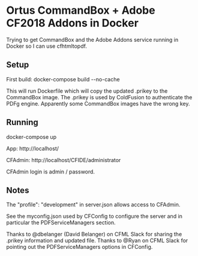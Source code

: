 # Ortus CommandBox + Adobe CF2018 Addons in Docker

Trying to get CommandBox and the Adobe Addons service running in Docker so I can use cfhtmltopdf.

## Setup

First build: docker-compose build --no-cache

This will run Dockerfile which will copy the updated .prikey to the CommandBox image. 
The .prikey is used by ColdFusion to authenticate the PDFg engine.
Apparently some CommandBox images have the wrong key.


## Running 

docker-compose up

App: http://localhost/

CFAdmin: http://localhost/CFIDE/administrator

CFAdmin login is admin / password.


## Notes
The "profile": "development" in server.json allows access to CFAdmin.

See the myconfig.json used by CFConfig to configure the server and in particular the PDFServiceManagers section.

Thanks to @dbelanger (David Belanger) on CFML Slack for sharing the .prikey information and updated file.
Thanks to @Ryan on CFML Slack for pointing out the PDFServiceManagers options in CFConfig.


